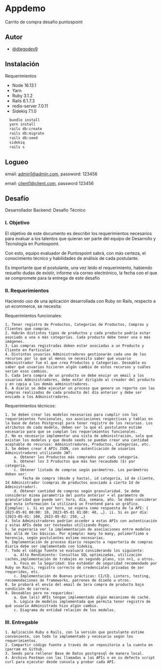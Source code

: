 
# Appdemo

Carrito de compra desafio puntospoint


## Autor

- [@diegodev9](https://www.gitlab.com/diegodev9)


## Instalación
Requerimientos
- Node 16.13.1
- Yarn
- Ruby 3.1.2
- Rails 6.1.7.3
- redis-server 7.0.11
- Sidekiq 7.1.0

```bash
  bundle install
  yarn install
  rails db:create
  rails db:migrate
  rails db:seed
  sidekiq
  rails s
```

## Logueo

email: admin1@admin.com, password: 123456

email: client1@client.com, password 123456




## Desafío

Desarrollador Backend: Desafío Técnico

### I. Objetivo

El objetivo de este documento es describir los requerimientos necesarios para evaluar a
los talentos que quieran ser parte del equipo de Desarrollo y Tecnología en Puntospoint.

Con esto, equipo evaluador de Puntospoint sabrá, con más certeza, el conocimiento
técnico y habilidades de análisis de cada postulante.

Es importante que el postulante, una vez leído el requerimiento, habiendo resuelto dudas
de existir, informe vía correo electrónico, la fecha con el que se compromete para la
entrega de este desafío

### II. Requerimientos

Haciendo uso de una aplicación desarrollada con Ruby on Rails, respecto a un
ecommerce, se necesita:

Requerimientos funcionales:

    1. Tener registro de Productos, Categorías de Productos, Compras y Clientes que compran.
    2. Habrán distintos tipos de productos y cada producto podría estar asociado a una o más categorías. Cada producto debe tener una o más imágenes.
    3. Las compras registradas deben estar asociadas a un Producto y Cliente en Particular.
    4. Distintos usuarios Administradores gestionarán cada uno de los recursos por lo que al menos se necesita saber qué usuario Administrador fue el que crea Productos y Categorías. Deseable es saber qué usuarios hicieron algún cambio de estos recursos y cuáles serían esos cambios.
    5. Cada 1era compra de un producto se debe enviar un email a los usuarios Administradores, debe estar dirigido al creador del producto y en copia a los demás administradores.
    6. A diario se debe ejecutar un proceso que genere un reporte con las Compras realizadas de cada producto del día anterior y debe ser enviado a los Administradores.

Requerimientos técnicos:

    1. Se deben crear los modelos necesarios para cumplir con los requerimientos funcionales, sus asociaciones respectivas y tablas en la base de datos Postgresql para tener registro de los recursos. Los atributos de cada modelo, deben ser lo que el postulante estime necesario para que se cumplan los requerimientos funcionales.
    2. No es necesario implementar una vista de administración, solo que existan los modelos y que desde seeds se puedan crear una cantidad aceptable de recursos: Administradores, Productos, Categorías, etc. 
    3. Se deben crear 4 APIs JSON, con autenticación de usuarios Administradores utilizando JWT: 
        a. Obtener los Productos más comprados por cada categoría.
        b. Obtener los 3 Productos que más han recaudado ($) por categoría.
        c. Obtener listado de compras según parámetros. Los parámetros deben ser:    
            fecha de compra (desde y hasta), id categoría, id de cliente, Id Administrador (compras de productos asociado a cierto Id de Administrador).
        d. Obtener cantidad de compras según granularidad. Se debe considerar misma parametría del punto anterior + el parámetro de granularidad que puede ser: hora, día, semana, año. Se debe considerar que esta información la utilizará un Frontend para un gráfico. Ejemplos: i. Si es por hora, se espera como respuesta de la API: { 2023-05-01 00:00: 10, 2023-05-01 01:00: 40, …}. ii. Si es por día:{2023-05-01: 100, 2023-05-02: 250, …}
    4. Solo Administradores podrían acceder a estas APIs con autenticación y estas APIs debe ser testeadas utilizando Rspec.
    5. Se esperaría ver la implementación de asociaciones entre modelos más allá de las básicas. Por ejemplo: many to many, polimorfismo o herencia, según postulantes estime necesarias.
    6. Implementación de proceso diario respecto a reportería de compras diaria debe ser implementado con Sidekiq.
    7. Todo el código fuente se evaluará considerando los siguiente: 
        a. Alto Rendimiento: Consultas SQL optimizadas, utilización cachés,implementación de trabajos en segundo plano, sin n+1, u otros.
        b. Foco en la Seguridad: Uso estándar de seguridad recomendado por Ruby on Rails, registro correcto de credenciales privadas de ser requeridas, etc.  
        c. Implementación de Buenas prácticas: CI/CD, Linters, testing, recomendaciones de frameworks, patrones de diseño u otros.
    8. Se probará el envío del email de 1era compra de producto bajo condición de carrera.
    9. Deseables pero no requeridos:
        a. Que la(s) APIs tengan implementado algún mecanismo de caché.
        b. Lógica de modelos implementada que permita tener registro de qué usuario Administrado hizo algún cambio.
        c. Diagrama de entidad relación de los modelos.

### III. Entregable
    1. Aplicación Ruby o Rails, con la versión que postulante estime conveniente, con todo lo implementado y necesario según los requerimientos.
    2. Compartir código fuente a través de un repositorio a la cuenta en cparram en Github.
    3. Seeds para rellenar Base de Datos postgresql de manera local.
    4. Archivo Postman con las llamadas a las APIs o en su defecto script curl para ejecutar desde consola y probar cada API.

